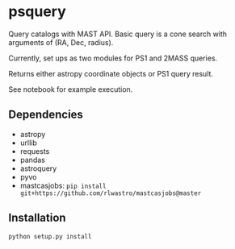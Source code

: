 # psquery
Query catalogs with MAST API. Basic query is a cone search with arguments of (RA, Dec, radius). 

Currently, set ups as two modules for PS1 and 2MASS queries.

Returns either astropy coordinate objects or PS1 query result.

See notebook for example execution.

## Dependencies
- astropy
- urllib
- requests
- pandas
- astroquery
- pyvo
- mastcasjobs: `pip install git+https://github.com/rlwastro/mastcasjobs@master`

## Installation

`python setup.py install`
